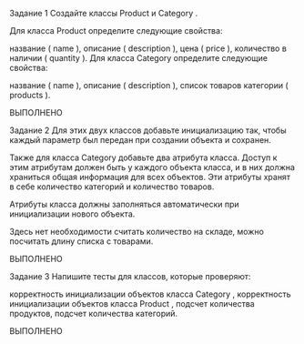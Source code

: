 Задание 1
Создайте классы 
Product
 и 
Category
.

Для класса 
Product
 определите следующие свойства:

название (
name
),
описание (
description
),
цена (
price
),
количество в наличии (
quantity
).
Для класса 
Category
 определите следующие свойства:

название (
name
),
описание (
description
),
список товаров категории (
products
).

ВЫПОЛНЕНО

Задание 2
Для этих двух классов добавьте инициализацию так, чтобы каждый параметр был передан при создании объекта и сохранен.

Также для класса 
Category
 добавьте два атрибута класса. Доступ к этим атрибутам должен быть у каждого объекта класса, и в них должна храниться общая информация для всех объектов. Эти атрибуты хранят в себе количество категорий и количество товаров.

Атрибуты класса должны заполняться автоматически при инициализации нового объекта.

Здесь нет необходимости считать количество на складе, можно посчитать длину списка с товарами.

ВЫПОЛНЕНО

Задание 3
Напишите тесты для классов, которые проверяют:

корректность инициализации объектов класса 
Category
,
корректность инициализации объектов класса 
Product
,
подсчет количества продуктов,
подсчет количества категорий.

ВЫПОЛНЕНО